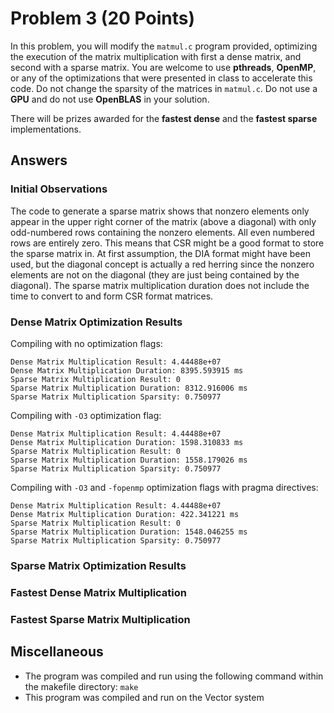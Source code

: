 # Problem 3 (20 Points)

In this problem, you will modify the `matmul.c` program provided, optimizing the execution of the matrix multiplication with first a dense matrix, and second with a sparse matrix. You are welcome to use **pthreads**, **OpenMP**, or any of the optimizations that were presented in class to accelerate this code. Do not change the sparsity of the matrices in `matmul.c`. Do not use a **GPU** and do not use **OpenBLAS** in your solution.  

There will be prizes awarded for the **fastest dense** and the **fastest sparse** implementations.

## Answers

### Initial Observations

The code to generate a sparse matrix shows that nonzero elements only appear in the upper right corner of the matrix (above a diagonal) with only odd-numbered rows containing the nonzero elements. All even numbered rows are entirely zero. This means that CSR might be a good format to store the sparse matrix in. At first assumption, the DIA format might have been used, but the diagonal concept is actually a red herring since the nonzero elements are not on the diagonal (they are just being contained by the diagonal). The sparse matrix multiplication duration does not include the time to convert to and form CSR format matrices.

### Dense Matrix Optimization Results
Compiling with no optimization flags:
```
Dense Matrix Multiplication Result: 4.44488e+07 
Dense Matrix Multiplication Duration: 8395.593915 ms
Sparse Matrix Multiplication Result: 0 
Sparse Matrix Multiplication Duration: 8312.916006 ms
Sparse Matrix Multiplication Sparsity: 0.750977 
```

Compiling with `-O3` optimization flag:
```
Dense Matrix Multiplication Result: 4.44488e+07 
Dense Matrix Multiplication Duration: 1598.310833 ms
Sparse Matrix Multiplication Result: 0 
Sparse Matrix Multiplication Duration: 1558.179026 ms
Sparse Matrix Multiplication Sparsity: 0.750977 
```

Compiling with `-O3` and `-fopenmp` optimization flags with pragma directives:
```
Dense Matrix Multiplication Result: 4.44488e+07 
Dense Matrix Multiplication Duration: 422.341221 ms
Sparse Matrix Multiplication Result: 0 
Sparse Matrix Multiplication Duration: 1548.046255 ms
Sparse Matrix Multiplication Sparsity: 0.750977 
```

### Sparse Matrix Optimization Results

### Fastest Dense Matrix Multiplication

### Fastest Sparse Matrix Multiplication


## Miscellaneous
- The program was compiled and run using the following command within the makefile directory:
```make```
- This program was compiled and run on the Vector system